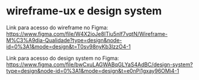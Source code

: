 # wireframe-ux e design system

Link para acesso do wireframe no Figma: https://www.figma.com/file/W4X2ioJe8ITiu5nlf7vqtN/Wireframe-M%C3%A9dia-Qualidade?type=design&node-id=0%3A1&mode=design&t=T0sv98nyKb3lzzO4-1

Link para acesso do design system no Figma: https://www.figma.com/file/bwCxuLAGWABqGLYaS4AdBC/design-system?type=design&node-id=0%3A1&mode=design&t=e0nPi1gxay96OMi4-1

